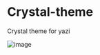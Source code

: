 # Crystal-theme
Crystal theme for yazi

![image](https://github.com/sachinsenal0x64/crystal-theme/assets/127573781/397093e7-6475-4227-afa9-1156a65d98ac)
